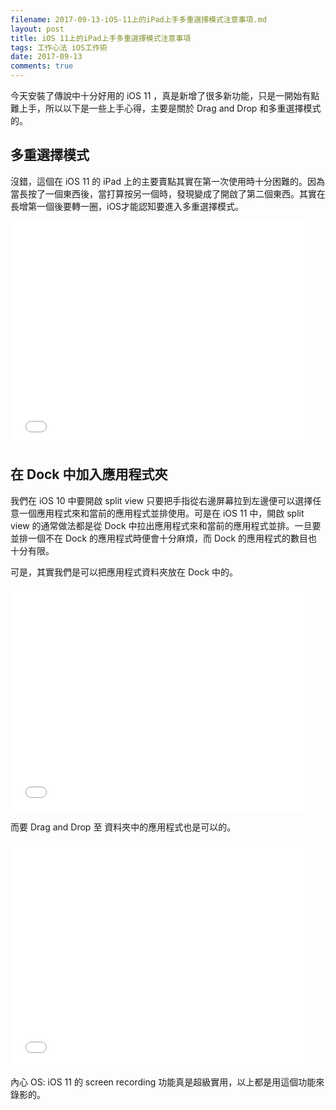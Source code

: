 ```yaml
---
filename: 2017-09-13-iOS-11上的iPad上手多重選擇模式注意事項.md
layout: post
title: iOS 11上的iPad上手多重選擇模式注意事項
tags: 工作心法 iOS工作術
date: 2017-09-13
comments: true
---
```


今天安裝了傳說中十分好用的 iOS 11 ，真是新增了很多新功能，只是一開始有點難上手，所以以下是一些上手心得，主要是關於 Drag and Drop 和多重選擇模式的。

## 多重選擇模式

沒錯，這個在 iOS 11 的 iPad 上的主要賣點其實在第一次使用時十分困難的。因為當長按了一個東西後，當打算按另一個時，發現變成了開啟了第二個東西。其實在長增第一個後要轉一圈，iOS才能認知要進入多重選擇模式。

<iframe width="480" height="360" src="{{ side.baseurl }}/images/20170913-1.MOV" volume="0" frameborder="0"> </iframe>

## 在 Dock 中加入應用程式夾

我們在 iOS 10 中要開啟 split view 只要把手指從右邊屏幕拉到左邊便可以選擇任意一個應用程式來和當前的應用程式並排使用。可是在 iOS 11 中，開啟 split view 的通常做法都是從 Dock 中拉出應用程式來和當前的應用程式並排。一旦要並排一個不在 Dock 的應用程式時便會十分麻煩，而 Dock 的應用程式的數目也十分有限。

可是，其實我們是可以把應用程式資料夾放在 Dock 中的。

<iframe width="480" height="360" src="{{ side.baseurl }}/images/20170913-2.MOV" volume="0" frameborder="0"> </iframe>

而要 Drag and Drop 至 資料夾中的應用程式也是可以的。

<iframe width="480" height="360" src="{{ side.baseurl }}/images/20170913-3.MOV" volume="0" frameborder="0"> </iframe>

內心 OS: iOS 11 的 screen recording 功能真是超級實用，以上都是用這個功能來錄影的。